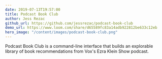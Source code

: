 ```yaml
---
date: 2019-07-13T19:57:00
title: Podcast Book Club
author: Jess Rezac
github_url: https://github.com/jessrezac/podcast-book-club
demo_url: https://www.loom.com/share/d65589fc83a14adb922812be633c12eb
hero_image: "/content/images/podcast-book-club.png"
---
```


Podcast Book Club is a command-line interface that builds an explorable library of book recommendations from Vox's Ezra Klein Show podcast.
